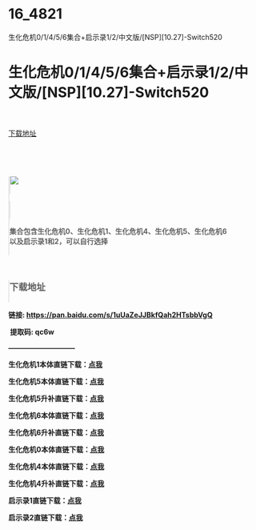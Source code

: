 # 16_4821
生化危机0/1/4/5/6集合+启示录1/2/中文版/[NSP][10.27]-Switch520
# 生化危机0/1/4/5/6集合+启示录1/2/中文版/[NSP][10.27]-Switch520
 <br/></br>
[下载地址](https://www.switch520.cc/article/4821 "下载地址")
<br/></br>

<p><span class="pstatus" style="margin-bottom: -30px;text-align: center;line-height: 32px;background-color: initial;font-family: sans-serif;font-size: 16px"><br></span></p>
<blockquote style="margin: 0px;padding: 0px 65px 5px 0px"><p><strong><span></span></strong></p><strong>
<blockquote style="margin: 0px;padding: 0px 65px 5px 0px"><p><strong><span><img src="https://www.switch520.cc/muke_img/upload_art_editor_20201026-1_84370c5b578837930bc2bfe067e4478e.jpg"></span></strong></p></blockquote>
<blockquote style="margin: 0px;padding: 0px 65px 5px 0px"><p><strong><span><br></span></strong></p></blockquote>
</strong><p><strong>集合包含生化危机0、生化危机1、生化危机4、生化危机5、生化危机6以及启示录1和2，可以自行选择</strong></p></blockquote>
<p><span style="color:#e36c09;font-family:Helvetica, Arial, PingFangSC-Regular, Microsoft Yahei, sans-serif"><span style="font-size: 18px"><strong><br></strong></span></span></p>
<blockquote style="margin: 0px;padding: 0px 65px 5px 0px"><p><span><strong><span style="font-size: 18px">下载地址</span></strong></span></p></blockquote>
<p><span><strong>链接: <a href="https://pan.baidu.com/s/1uUaZeJJBkfQah2HTsbbVgQ">https://pan.baidu.com/s/1uUaZeJJBkfQah2HTsbbVgQ</a></strong></span></p>
<p><span><strong> &nbsp;</strong></span><strong>提取码: qc6w</strong></p>
<p><strong>—————————–</strong></p>
<p><strong>生化危机1本体直链下载：<a href="https://ziyuan5.free520.net/xxxxx/1youxi/Resident%20Evil%20%5BNSP%5D/Resident%20Evil%20%5B010050F00BC1A000%5D%5Bv0%5D.nsp" target="_self" rel="noopener noreferrer">点我</a></strong></p>
<p><strong>生化危机5本体直链下载：<a href="https://ziyuan3.free520.net/xianggan/youxi7/Resident%20Evil%205-6%20%5BNSZ%5D/Resident%20Evil%205/Resident%20Evil%205%20%5B010018100CD46000%5D%5Bv0%5D%20(18.63%20GB).nsz" target="_self" rel="noopener noreferrer">点我</a></strong></p>
<p><strong>生化危机5升补直链下载：<a href="https://ziyuan3.free520.net/xianggan/youxi7/Resident%20Evil%205-6%20%5BNSZ%5D/Resident%20Evil%205/Resident%20Evil%205%20%5B010018100CD46800%5D%5Bv65536%5D.nsp" target="_self" rel="noopener noreferrer">点我</a></strong></p>
<p><strong>生化危机6本体直链下载：<a href="https://ziyuan3.free520.net/xianggan/youxi7/Resident%20Evil%205-6%20%5BNSZ%5D/Resident%20Evil%206/Resident%20Evil%206%20%5B01002A000CD48000%5D%5Bv0%5D%20(17.50%20GB).nsz" target="_self" rel="noopener noreferrer">点我</a></strong></p>
<p><strong>生化危机6升补直链下载：<a href="https://ziyuan3.free520.net/xianggan/youxi7/Resident%20Evil%205-6%20%5BNSZ%5D/Resident%20Evil%206/Resident%20Evil%206%20%5B01002A000CD48800%5D%5Bv65536%5D.nsp" target="_self" rel="noopener noreferrer">点我</a></strong></p>
<p><strong>生化危机0本体直链下载：<a href="https://ziyuan3.free520.net/xianggan/youxi7/Resident%20Evil%200%20%5BNSP%5D/Resident%20Evil%200%20%5B010097000BC10000%5D%5Bv0%5D.nsp" target="_self" rel="noopener noreferrer">点我</a></strong></p>
<p><strong>生化危机4本体直链下载：<a href="https://ziyuan3.free520.net/xianggan/youxi7/Resident%20Evil%204%20%5BNSZ%5D/Resident%20Evil%204%20%5B010099A00BC1E000%5D%5Bv0%5D%20(12.08%20GB).nsz" target="_self" rel="noopener noreferrer">点我</a></strong></p>
<p><strong>生化危机4升补直链下载：<a href="https://ziyuan3.free520.net/xianggan/youxi7/Resident%20Evil%204%20%5BNSZ%5D/Resident%20Evil%204%20%5B010099A00BC1E800%5D%5Bv65536%5D.nsp" target="_self" rel="noopener noreferrer">点我</a></strong></p>
<p><strong>启示录1直链下载：<a href="https://ziyuan3.free520.net/yaoxia1/Resident%20Evil%20Revelations%20%5B0100643002136000%5D%5Bv0%5D.xci" target="_self" rel="noopener noreferrer">点我</a></strong></p>
<p><span><strong>启示录2直链下载：</strong></span><span><strong><a href="https://ziyuan3.free520.net/xianggan/youxi7/Resident_Evil_Revelations_2__NSP__Multi___.rar" target="_self" rel="noopener noreferrer">点我</a></strong></span></p>

